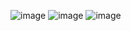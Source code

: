 ![image](https://github.com/RaisaGhosh/AIAssistant/assets/71429098/09ee25aa-0493-486b-800d-9009450c6cbf)
![image](https://github.com/RaisaGhosh/AIAssistant/assets/71429098/478fe613-3dcd-47c8-aec8-9c5f3aac513c)
![image](https://github.com/RaisaGhosh/AIAssistant/assets/71429098/f5568b18-b4cf-45f7-a81e-45fa323f4b05)


